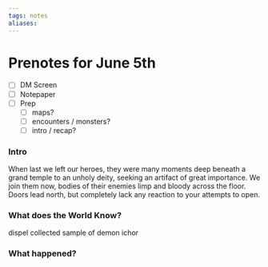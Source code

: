 ```yaml
---
tags: notes
aliases:
---
```


# Prenotes for June 5th
- [ ] DM Screen
- [ ] Notepaper
- [ ] Prep
	- [ ] maps?
	- [ ] encounters / monsters?
	- [ ] intro / recap?

### Intro

When last we left our heroes, they were many moments deep beneath a grand temple to an unholy deity, seeking an artifact of great importance. We join them now, bodies of their enemies limp and bloody across the floor. Doors lead north, but completely lack any reaction to your attempts to open.

### What does the World Know?

dispel
collected sample of demon ichor

### What happened?